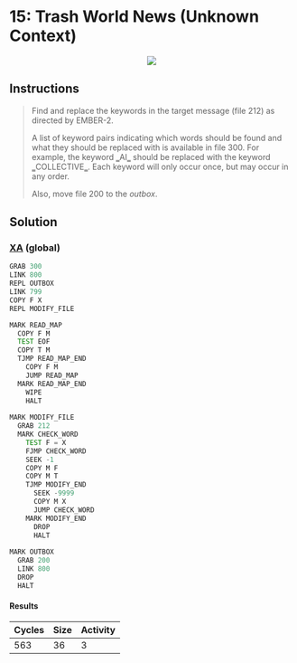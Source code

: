 # 15: Trash World News (Unknown Context)

<div align="center"><img src="EXAPUNKS - TRASH WORLD NEWS (563, 36, 3, 2024-06-23-16-40-29).mp4" /></div>

## Instructions
> ﻿Find and replace the keywords in the target message (file 212) as directed by EMBER-2.
> 
> A list of keyword pairs indicating which words should be found and what they should be replaced with is available in file 300. For example, the keyword ‗AI‗ should be replaced with the keyword ‗COLLECTIVE‗. Each keyword will only occur once, but may occur in any order.
> 
> Also, move file 200 to the *outbox*.

## Solution

### [XA](XA.exa) (global)
```asm
GRAB 300
LINK 800
REPL OUTBOX
LINK 799
COPY F X
REPL MODIFY_FILE

MARK READ_MAP
  COPY F M
  TEST EOF
  COPY T M
  TJMP READ_MAP_END
    COPY F M
    JUMP READ_MAP
  MARK READ_MAP_END
    WIPE
    HALT
  
MARK MODIFY_FILE
  GRAB 212
  MARK CHECK_WORD
    TEST F = X
    FJMP CHECK_WORD
    SEEK -1
    COPY M F
    COPY M T
    TJMP MODIFY_END
      SEEK -9999
      COPY M X
      JUMP CHECK_WORD
    MARK MODIFY_END
      DROP
      HALT
  
MARK OUTBOX
  GRAB 200
  LINK 800
  DROP
  HALT
```

#### Results
| Cycles | Size | Activity |
|--------|------|----------|
| 563    | 36   | 3        |
